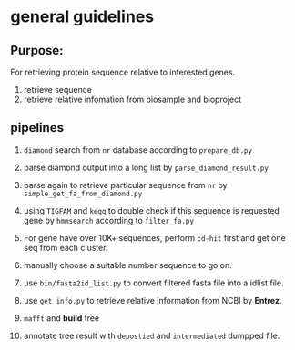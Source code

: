 # general guidelines

## Purpose:
For retrieving protein sequence relative to interested genes.
1. retrieve sequence
2. retrieve relative infomation from biosample and bioproject


## pipelines
1. `diamond` search from `nr` database according to `prepare_db.py`
2. parse diamond output into a long list by `parse_diamond_result.py`
3. parse again to retrieve particular sequence from `nr` by `simple_get_fa_from_diamond.py`
4. using `TIGFAM` and `kegg` to double check if this sequence is requested gene by `hmmsearch` according to `filter_fa.py`
5. For gene have over 10K+ sequences, perform `cd-hit` first and get one seq from each cluster.
6. manually choose a suitable number sequence to go on.
6. use `bin/fasta2id_list.py` to convert filtered fasta file into a idlist file.
7. use `get_info.py` to retrieve relative information from NCBI by **Entrez**.

8. `mafft` and **build** tree
9. annotate tree result with `depostied` and `intermediated` dumpped file.